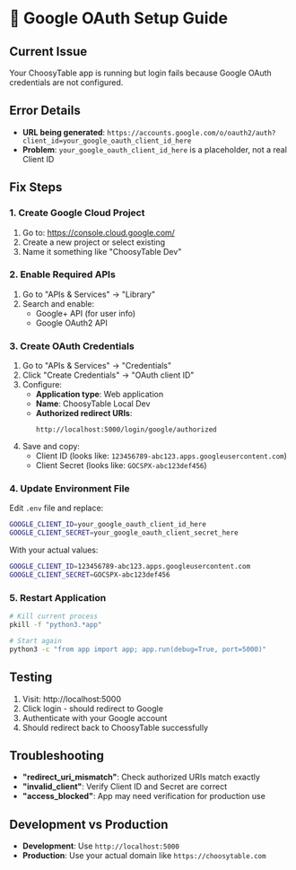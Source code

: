 # 🔐 Google OAuth Setup Guide

## Current Issue
Your ChoosyTable app is running but login fails because Google OAuth credentials are not configured.

## Error Details
- **URL being generated**: `https://accounts.google.com/o/oauth2/auth?client_id=your_google_oauth_client_id_here`
- **Problem**: `your_google_oauth_client_id_here` is a placeholder, not a real Client ID

## Fix Steps

### 1. Create Google Cloud Project
1. Go to: https://console.cloud.google.com/
2. Create a new project or select existing
3. Name it something like "ChoosyTable Dev"

### 2. Enable Required APIs
1. Go to "APIs & Services" → "Library"
2. Search and enable:
   - Google+ API (for user info)
   - Google OAuth2 API

### 3. Create OAuth Credentials
1. Go to "APIs & Services" → "Credentials"
2. Click "Create Credentials" → "OAuth client ID"
3. Configure:
   - **Application type**: Web application
   - **Name**: ChoosyTable Local Dev
   - **Authorized redirect URIs**: 
     ```
     http://localhost:5000/login/google/authorized
     ```
4. Save and copy:
   - Client ID (looks like: `123456789-abc123.apps.googleusercontent.com`)
   - Client Secret (looks like: `GOCSPX-abc123def456`)

### 4. Update Environment File
Edit `.env` file and replace:
```bash
GOOGLE_CLIENT_ID=your_google_oauth_client_id_here
GOOGLE_CLIENT_SECRET=your_google_oauth_client_secret_here
```

With your actual values:
```bash
GOOGLE_CLIENT_ID=123456789-abc123.apps.googleusercontent.com
GOOGLE_CLIENT_SECRET=GOCSPX-abc123def456
```

### 5. Restart Application
```bash
# Kill current process
pkill -f "python3.*app"

# Start again
python3 -c "from app import app; app.run(debug=True, port=5000)"
```

## Testing
1. Visit: http://localhost:5000
2. Click login - should redirect to Google
3. Authenticate with your Google account
4. Should redirect back to ChoosyTable successfully

## Troubleshooting
- **"redirect_uri_mismatch"**: Check authorized URIs match exactly
- **"invalid_client"**: Verify Client ID and Secret are correct
- **"access_blocked"**: App may need verification for production use

## Development vs Production
- **Development**: Use `http://localhost:5000` 
- **Production**: Use your actual domain like `https://choosytable.com`